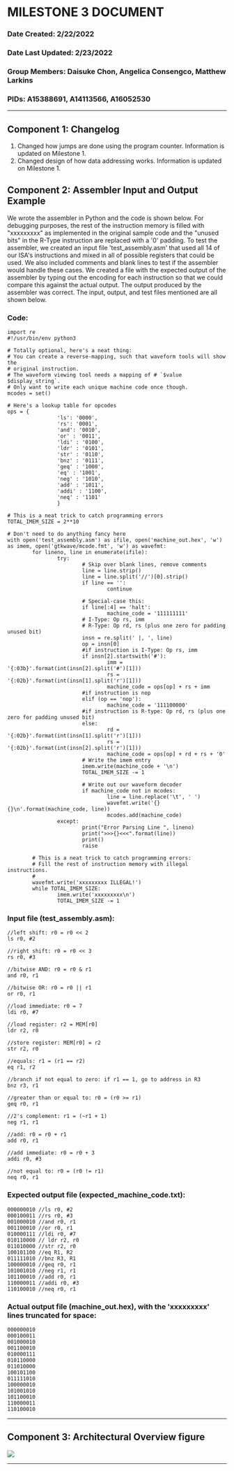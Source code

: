 
# **MILESTONE 3 DOCUMENT**
### Date Created: 2/22/2022
### Date Last Updated: 2/23/2022
### Group Members: Daisuke Chon, Angelica Consengco, Matthew Larkins
### PIDs: A15388691, A14113566, A16052530
* * *
## **Component 1:** Changelog
1. Changed how jumps are done using the program counter. Information is updated on Milestone 1.
2. Changed design of how data addressing works. Information is updated on Milestone 1.

## **Component 2:** Assembler Input and Output Example
We wrote the assembler in Python and the code is shown below. For debugging purposes, the rest of the instruction memory is filled with "xxxxxxxxx" as implemented in the original sample code and the "unused bits" in the R-Type instruction are replaced with a '0' padding. To test the assembler, we created an input file 'test_assembly.asm' that used all 14 of our ISA's instructions and mixed in all of possible registers that could be used. We also included comments and blank lines to test if the assembler would handle these cases. We created a file with the expected output of the assembler by typing out the encoding for each instruction so that we could compare this against the actual output. The output produced by the assembler was correct. The input, output, and test files mentioned are all shown below.
### Code:
	import re
	#!/usr/bin/env python3

	# Totally optional, here's a neat thing:
	# You can create a reverse-mapping, such that waveform tools will show the
	# original instruction.
	# The waveform viewing tool needs a mapping of # `$value $display_string`.
	# Only want to write each unique machine code once though.
	mcodes = set()

	# Here's a lookup table for opcodes
	ops = {
					'ls': '0000',
					'rs': '0001',
					'and': '0010',
					'or' : '0011',
					'ldi' : '0100',
					'ldr' : '0101',
					'str' : '0110',
					'bnz' : '0111',
					'geq' : '1000',
					'eq' : '1001',
					'neg' : '1010',
					'add' : '1011',
					'addi' : '1100',
					'neq' : '1101'
					}

	# This is a neat trick to catch programming errors
	TOTAL_IMEM_SIZE = 2**10

	# Don't need to do anything fancy here
	with open('test_assembly.asm') as ifile, open('machine_out.hex', 'w') as imem, open('gtkwave/mcode.fmt', 'w') as wavefmt:
			for lineno, line in enumerate(ifile):
					try:
							# Skip over blank lines, remove comments
							line = line.strip()
							line = line.split('//')[0].strip()
							if line == '':
									continue
			
							# Special-case this:
							if line[:4] == 'halt':
									machine_code = '111111111'
							# I-Type: Op rs, imm
							# R-Type: Op rd, rs (plus one zero for padding unused bit)
							insn = re.split(' |, ', line)
							op = insn[0]
							#if instruction is I-Type: Op rs, imm
							if insn[2].startswith('#'):
									imm = '{:03b}'.format(int(insn[2].split('#')[1]))
									rs = '{:02b}'.format(int(insn[1].split('r')[1]))
									machine_code = ops[op] + rs + imm
							#if instruction is nop
							elif (op == 'nop'):
									machine_code = '111100000'
							#if instruction is R-type: Op rd, rs (plus one zero for padding unused bit)
							else:
									rd = '{:02b}'.format(int(insn[1].split('r')[1]))
									rs = '{:02b}'.format(int(insn[2].split('r')[1]))
									machine_code = ops[op] + rd + rs + '0'
							# Write the imem entry
							imem.write(machine_code + '\n')
							TOTAL_IMEM_SIZE -= 1

							# Write out our waveform decoder
							if machine_code not in mcodes:
									line = line.replace('\t', ' ')
									wavefmt.write('{} {}\n'.format(machine_code, line))
									mcodes.add(machine_code)
					except:
							print("Error Parsing Line ", lineno)
							print(">>>{}<<<".format(line))
							print()
							raise

			# This is a neat trick to catch programming errors:
			# Fill the rest of instruction memory with illegal instructions.
			#
			wavefmt.write('xxxxxxxxx ILLEGAL!')
			while TOTAL_IMEM_SIZE:
					imem.write('xxxxxxxxx\n')
					TOTAL_IMEM_SIZE -= 1



### Input file (test_assembly.asm): 
	//left shift: r0 = r0 << 2
	ls r0, #2 

	//right shift: r0 = r0 << 3
	rs r0, #3

	//bitwise AND: r0 = r0 & r1
	and r0, r1 

	//bitwise OR: r0 = r0 || r1
	or r0, r1

	//load immediate: r0 = 7
	ldi r0, #7

	//load register: r2 = MEM[r0]
	ldr r2, r0

	//store register: MEM[r0] = r2
	str r2, r0

	//equals: r1 = (r1 == r2)
	eq r1, r2 

	//branch if not equal to zero: if r1 == 1, go to address in R3
	bnz r3, r1

	//greater than or equal to: r0 = (r0 >= r1)
	geq r0, r1

	//2's complement: r1 = (~r1 + 1)
	neg r1, r1 

	//add: r0 = r0 + r1
	add r0, r1

	//add immediate: r0 = r0 + 3
	addi r0, #3

	//not equal to: r0 = (r0 != r1)
	neq r0, r1

### Expected output file (expected_machine_code.txt):
	000000010 //ls r0, #2 
	000100011 //rs r0, #3
	001000010 //and r0, r1 
	001100010 //or r0, r1
	010000111 //ldi r0, #7
	010110000 // ldr r2, r0
	011010000 //str r2, r0
	100101100 //eq R1, R2 
	011111010 //bnz R3, R1
	100000010 //geq r0, r1 
	101001010 //neg r1, r1 
	101100010 //add r0, r1
	110000011 //addi r0, #3
	110100010 //neq r0, r1


### Actual output file (machine_out.hex), with the 'xxxxxxxxx' lines truncated for space:
	000000010
	000100011
	001000010
	001100010
	010000111
	010110000
	011010000
	100101100
	011111010
	100000010
	101001010
	101100010
	110000011
	110100010
* * *
## **Component 3:** Architectural Overview figure
<img src="./architecturalFigure.PNG">

* * * 
